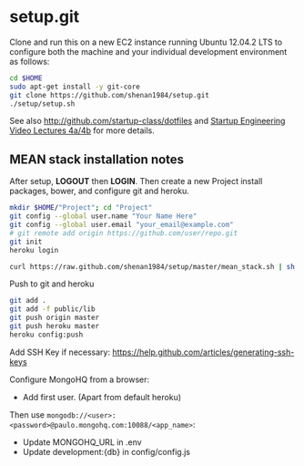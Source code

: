 setup.git
=========
Clone and run this on a new EC2 instance running Ubuntu 12.04.2 LTS to
configure both the machine and your individual development environment as
follows:

```sh
cd $HOME
sudo apt-get install -y git-core
git clone https://github.com/shenan1984/setup.git
./setup/setup.sh   
```

See also http://github.com/startup-class/dotfiles and
[Startup Engineering Video Lectures 4a/4b](https://class.coursera.org/startup-001/lecture/index)
for more details.



## MEAN stack installation notes
After setup, **LOGOUT** then **LOGIN**. Then create a new Project install packages, bower, and configure git and heroku.
```sh
mkdir $HOME/"Project"; cd "Project"
git config --global user.name "Your Name Here"
git config --global user.email "your_email@example.com"
# git remote add origin https://github.com/user/repo.git
git init
heroku login

curl https://raw.github.com/shenan1984/setup/master/mean_stack.sh | sh
```

Push to git and heroku
```sh
git add .
git add -f public/lib
git push origin master
git push heroku master
heroku config:push
```
Add SSH Key if necessary: https://help.github.com/articles/generating-ssh-keys

Configure MongoHQ from a browser:
* Add first user.  (Apart from default heroku)

Then use ``mongodb://<user>:<password>@paulo.mongohq.com:10088/<app_name>``:
* Update MONGOHQ_URL in .env
* Update development:{db} in config/config.js
